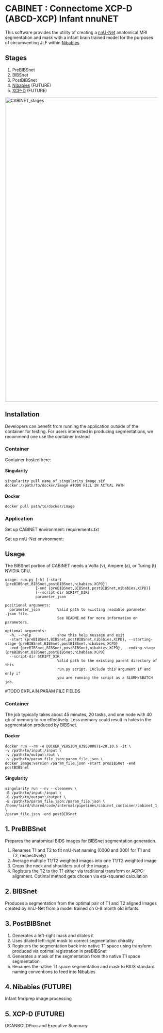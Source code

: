 # CABINET : Connectome XCP-D (ABCD-XCP) Infant nnuNET

This software provides the utility of creating a [nnU-Net](https://github.com/MIC-DKFZ/nnUNet) anatomical MRI segmentation and mask with a infant brain trained model for the purposes of circumventing JLF within [Nibabies](https://nibabies.readthedocs.io/en/latest/index.html). 

## Stages
1. PreBIBSnet
2. BIBSnet
3. PostBIBSnet
4. [Nibabies](https://nibabies.readthedocs.io/en/latest/index.html) (FUTURE)
5. [XCP-D](https://xcp-d.readthedocs.io/en/latest/) (FUTURE)

<img width="1000" alt="CABINET_stages" src="https://user-images.githubusercontent.com/102316699/177599666-bae9b12e-1f2b-4b6d-8939-ba91dbb4b131.png">

## Installation

Developers can benefit from running the application outside of the container for testing. For users interested in producing segmentations, we recommend one use the container instead

### Container

Container hosted here: 

#### Singularity

    singularity pull name_of_singularity_image.sif docker://path/to/docker/image #TODO FILL IN ACTUAL PATH

#### Docker

    docker pull path/to/docker/image

### Application

Set up CABINET environment: requirements.txt

Set up nnU-Net environment:

## Usage

The BIBSnet portion of CABINET needs a Volta (v), Ampere (a), or Turing (t) NVIDIA GPU.


    usage: run.py [-h] [-start {preBIBSnet,BIBSnet,postBIBSnet,nibabies,XCPD}]
                  [-end {preBIBSnet,BIBSnet,postBIBSnet,nibabies,XCPD}]
                  [--script-dir SCRIPT_DIR]
                  parameter_json

    positional arguments:
      parameter_json        Valid path to existing readable parameter .json file.
                            See README.md for more information on parameters.

    optional arguments:
      -h, --help            show this help message and exit
      -start {preBIBSnet,BIBSnet,postBIBSnet,nibabies,XCPD}, --starting-stage {preBIBSnet,BIBSnet,postBIBSnet,nibabies,XCPD}
      -end {preBIBSnet,BIBSnet,postBIBSnet,nibabies,XCPD}, --ending-stage {preBIBSnet,BIBSnet,postBIBSnet,nibabies,XCPD}
      --script-dir SCRIPT_DIR
                            Valid path to the existing parent directory of this
                            run.py script. Include this argument if and only if
                            you are running the script as a SLURM/SBATCH job.

#TODO EXPLAIN PARAM FILE FIELDS

### Container

The job typically takes about 45 minutes, 20 tasks, and one node with 40 gb of memory to run effectively. Less memory could result in holes in the segmentation produced by BIBSnet.

#### Docker

    docker run --rm -e DOCKER_VERSION_8395080871=20.10.6 -it \
    -v /path/to/input:/input \
    -v /path/to/output:/out \
    -v /path/to/param_file.json:param_file.json \
    docker_image:version /param_file.json -start preBIBSnet -end postBIBSnet


#### Singularity

    singularity run --nv --cleanenv \
    -B /path/to/input:/input \
    -B /path/to/output:/output \
    -B /path/to/param_file.json:/param_file.json \
    /home/faird/shared/code/internal/pipelines/cabinet_container/cabinet_1_3_2.sif \
    /param_file.json -end postBIBSnet


## 1. PreBIBSnet

Prepares the anatomical BIDS images for BIBSnet segmentation generation.

1. Renames T1 and T2 to fit nnU-Net naming (0000 and 0001 for T1 and T2, respectively)
2. Average multiple T1/T2 weighted images into one T1/T2 weighted image
3. Crops the neck and shoulders out of the images
4. Registers the T2 to the T1 either via traditional transform or ACPC-alignment. Optimal method gets chosen via eta-squared calculation


## 2. BIBSnet

Produces a segmentation from the optimal pair of T1 and T2 aligned images created by nnU-Net from a model trained on 0-8 month old infants.

## 3. PostBIBSnet

1. Generates a left-right mask and dilates it
2. Uses dilated left-right mask to correct segmentation chirality
3. Registers the segmentation back into native T1 space using transform produced via optimal registration in preBIBSnet
4. Generates a mask of the segmentation from the native T1 space segmentation
5. Renames the native T1 space segmentation and mask to BIDS standard naming conventions to feed into Nibabies


## 4. Nibabies (FUTURE)

Infant fmriprep image processing

## 5. XCP-D (FUTURE)

DCANBOLDProc and Executive Summary

